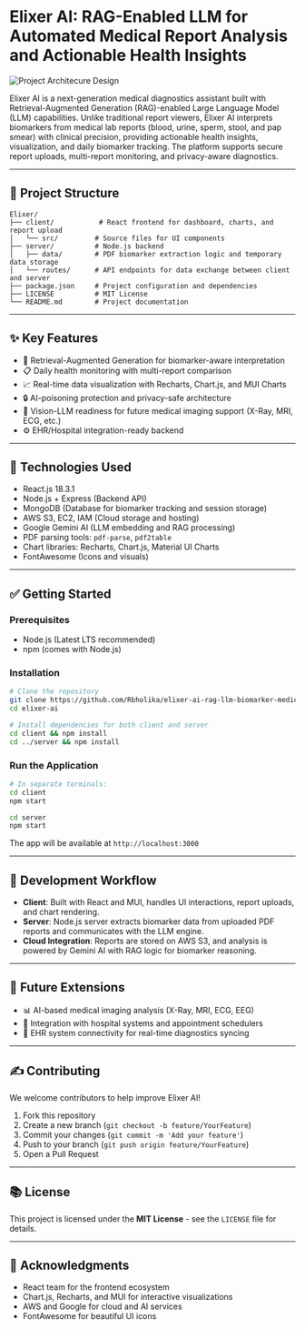 # Elixer AI: RAG-Enabled LLM for Automated Medical Report Analysis and Actionable Health Insights

![Project Architecure Design](Architecture.png)

Elixer AI is a next-generation medical diagnostics assistant built with Retrieval-Augmented Generation (RAG)-enabled Large Language Model (LLM) capabilities. Unlike traditional report viewers, Elixer AI interprets biomarkers from medical lab reports (blood, urine, sperm, stool, and pap smear) with clinical precision, providing actionable health insights, visualization, and daily biomarker tracking. The platform supports secure report uploads, multi-report monitoring, and privacy-aware diagnostics.

---

## 🔧 Project Structure

```
Elixer/
├── client/           # React frontend for dashboard, charts, and report upload
│   └── src/         # Source files for UI components
├── server/          # Node.js backend
│   ├── data/        # PDF biomarker extraction logic and temporary data storage
│   └── routes/      # API endpoints for data exchange between client and server
├── package.json     # Project configuration and dependencies
├── LICENSE          # MIT License
└── README.md        # Project documentation
```

---

## ✨ Key Features

* 🔄 Retrieval-Augmented Generation for biomarker-aware interpretation
* 📋 Daily health monitoring with multi-report comparison
* 📈 Real-time data visualization with Recharts, Chart.js, and MUI Charts
* 🔒 AI-poisoning protection and privacy-safe architecture
* 🚀 Vision-LLM readiness for future medical imaging support (X-Ray, MRI, ECG, etc.)
* ⚙️ EHR/Hospital integration-ready backend

---

## 🚀 Technologies Used

* React.js 18.3.1
* Node.js + Express (Backend API)
* MongoDB (Database for biomarker tracking and session storage)
* AWS S3, EC2, IAM (Cloud storage and hosting)
* Google Gemini AI (LLM embedding and RAG processing)
* PDF parsing tools: `pdf-parse`, `pdf2table`
* Chart libraries: Recharts, Chart.js, Material UI Charts
* FontAwesome (Icons and visuals)

---

## ✅ Getting Started

### Prerequisites

* Node.js (Latest LTS recommended)
* npm (comes with Node.js)

### Installation

```bash
# Clone the repository
git clone https://github.com/Rbholika/elixer-ai-rag-llm-biomarker-medical-report-analysis-healthcare-diagnostics.git
cd elixer-ai

# Install dependencies for both client and server
cd client && npm install
cd ../server && npm install
```

### Run the Application

```bash
# In separate terminals:
cd client
npm start

cd server
npm start
```

The app will be available at `http://localhost:3000`

---

## 📅 Development Workflow

* **Client**: Built with React and MUI, handles UI interactions, report uploads, and chart rendering.
* **Server**: Node.js server extracts biomarker data from uploaded PDF reports and communicates with the LLM engine.
* **Cloud Integration**: Reports are stored on AWS S3, and analysis is powered by Gemini AI with RAG logic for biomarker reasoning.

---

## 🚧 Future Extensions

* 📊 AI-based medical imaging analysis (X-Ray, MRI, ECG, EEG)
* 📆 Integration with hospital systems and appointment schedulers
* 🏥 EHR system connectivity for real-time diagnostics syncing

---

## ✍️ Contributing

We welcome contributors to help improve Elixer AI!

1. Fork this repository
2. Create a new branch (`git checkout -b feature/YourFeature`)
3. Commit your changes (`git commit -m 'Add your feature'`)
4. Push to your branch (`git push origin feature/YourFeature`)
5. Open a Pull Request

---

## 📚 License

This project is licensed under the **MIT License** - see the `LICENSE` file for details.

---

## 👏 Acknowledgments

* React team for the frontend ecosystem
* Chart.js, Recharts, and MUI for interactive visualizations
* AWS and Google for cloud and AI services
* FontAwesome for beautiful UI icons


